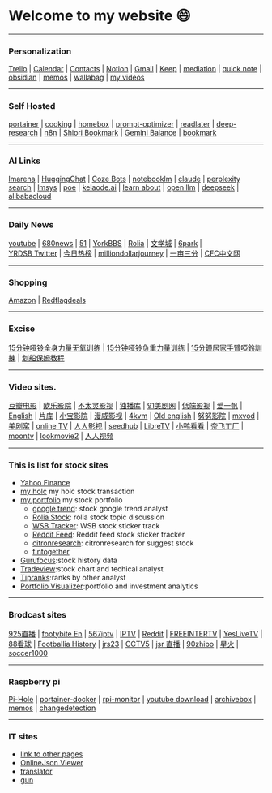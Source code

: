 # Welcome to my website :smile:

---

### Personalization

[Trello](https://trello.com/b/00SLW24Z/home) | [Calendar](https://calendar.google.com/calendar/u/0/r) | [Contacts](https://contacts.google.com/label/35d2759d0fe170f9) | [Notion](https://www.notion.so/Getting-Started-b53eeec53cb7450790a95fb513e279e2) | [Gmail](https://mail.google.com/mail/u/0/#inbox) | [Keep](https://keep.google.com/) | [mediation](https://macsymwang.github.io/mediation-doc/) |
[quick note](https://vscode.dev/github/macsymgit/quicknote) | [obsidian](https://macsymgit.github.io/obsidian/) | [memos](https://memos.iflugirl.duckdns.org/) | [wallabag](https://wallabag.iflugirl.duckdns.org/) | [my videos](https://sites.google.com/view/iflugirlvideos/home)

---

### Self Hosted

[portainer](https://portainer.macsym.duckdns.org) | [cooking](https://cook.macsym.duckdns.org) | [homebox](https://homebox.macsym.duckdns.org) | [prompt-optimizer](https://prompt.macsym.duckdns.org) | [readlater](https://pcwkwllxpeop.us-east-1.clawcloudrun.com) | [deep-research](https://deep-research-1zz.pages.dev/) | [n8n](https://n8n.macsym.duckdns.org/) | [Shiori Bookmark](https://pcwkwllxpeop.us-east-1.clawcloudrun.com/#home) | [Gemini Balance](https://owhldqlssnwp.us-east-1.clawcloudrun.com) | [bookmark](https://linkwarden.macsym.duckdns.org/)

---
### AI Links

[lmarena](https://lmarena.ai/) | [HuggingChat](https://huggingface.co/chat/assistants) | [Coze Bots](https://www.coze.com/space/7317451347102547973/bot) | [notebooklm](https://notebooklm.google.com/) | [claude](https://claude.ai/chats) |
[perplexity search](https://www.perplexity.ai/) | [lmsys](https://arena.lmsys.org/) | [poe](https://poe.com/) | [kelaode.ai](https://kelaode.ai/) | [learn about](https://learning.google.com/experiments/learn-about?src=signup) | [open llm](https://glhf.chat/chat/create) | [deepseek](https://chat.deepseek.com/) | [alibabacloud](https://bailian.console.alibabacloud.com/?spm=a2c63.p38356.0.0.761b73b5Blr0Zh#/home)

---

### Daily News

[youtube](https://www.youtube.com) | [680news](https://www.680news.com/) | [51](https://www.51.ca/) | [YorkBBS](https://forum.yorkbbs.ca/) | 
[Rolia](https://www.rolia.net/zh/list.php?f=0) | [文学城](https://www.wenxuecity.com/) | [6park](https://www.6park.com/ca.shtml) |  
[YRDSB Twitter](https://twitter.com/YRDSB) | [今日热榜](https://tophub.today/)  | [milliondollarjourney](https://milliondollarjourney.com/) | [一亩三分](https://www.1point3acres.com/bbs/forum.php?mod=guide&view=digest) | [CFC中文网](https://comefromchina.com)
 
---

### Shopping

[Amazon](https://www.amazon.ca/) | [Redflagdeals](https://forums.redflagdeals.com/hot-deals-f9/) 

---

### Excise

[15分钟哑铃全身力量无氧训练](https://www.youtube.com/watch?v=KM_zfsnQJTw) | [15分钟哑铃负重力量训练](https://www.youtube.com/watch?v=ym-80ax8_rw) | [15分鐘居家手臂啞鈴訓練](https://www.youtube.com/watch?v=fDyLXdGknWk) | [划船保姆教程](https://www.youtube.com/watch?v=VU1qNik0V2U)

---

### Video sites.

[豆瓣电影](https://movie.douban.com/) |
[欧乐影院](https://www.olevod.com/) | [不太灵影视](https://www.butailing.com/) | [独播库](https://duboku.info/) | [91美剧网](https://91mjw.tv/) | [低端影视](https://ddrk.me/) | [爱一帆](https://www.iyf.tv/) | [English](https://hdtoday.cc/) | [片库](https://www.pkmp4.com/) | [小宝影院](https://xiaobaotv.net) | 
[漫威影视](https://manwei.me/) | [4kvm](https://www.4kvm.net/) | [Old english](https://tubitv.com/home) | [努努影院](https://www.nunuys.com/) | [mxvod](https://mxvod.com/) | [美剧窝](https://www.mjwo.net/) | [online TV](https://tv.garden/) | [人人影视](https://www.renren.pro/) | [seedhub](https://www.seedhub.cc/) |
[LibreTV](https://libretv.iflugirl.ip-ddns.com/) | [小鸭看看](https://xiaoyakankan.com/) | [奈飞工厂](https://www.netflixgc.com/) | [moontv](https://dbtv.iflugirl.ip-ddns.com/) | [lookmovie2](https://www.lookmovie2.to/) | [人人视频](https://m.yichengwlkj.com/pc?channel=CHANNEL_INDEX&t=1757883135881)

---

### This is list for stock sites

* [Yahoo Finance](https://ca.finance.yahoo.com/)
* [my holc](https://docs.google.com/spreadsheets/d/1DSD3eYB9M3NYG5TTIgorAcWtT3VMjI-xm9WxgbEUPZU/edit#gid=0) my holc stock transaction
* [my portfolio](https://docs.google.com/spreadsheets/d/1J0dxR7FnDglbfUY21c2Add2Xr9aMqchRZ_TiszZwQ_Q/edit#gid=1896952054) my stock portfolio
    * [google trend](https://colab.research.google.com/drive/15AlLYUhbrO98MN6obyXhP3Fq5W0Ah97d): stock google trend analyst
    * [Rolia Stock](https://www.rolia.net/zh/list.php?fu=1&f=43): rolia stock topic discussion
    * [WSB Tracker](https://swaggystocks.com/dashboard/wallstreetbets/ticker-sentiment): WSB stock sticker track
    * [Reddit Feed](https://dayminer.herokuapp.com/): Reddit feed stock sticker tracker
    * [citronresearch](https://citronresearch.com/): citronresearch for suggest stock
    * [fintogether](https://fintogether.com/admin/dashboard)
* [Gurufocus](https://www.gurufocus.cn/):stock history data   
* [Tradeview](https://www.tradingview.com/ideas/tradeview/):stock chart and techical analyst
* [Tipranks](https://www.tipranks.com/):ranks by other analyst
* [Portfolio Visualizer](https://www.portfoliovisualizer.com/):portfolio and investment analytics 

---

### Brodcast sites
[925直播](http://www.925.tv/)  | [footybite En](https://footybite.to/) | [567iptv](http://www.567iptv.com/) | [IPTV](https://github.com/iptv-org/iptv) | 
[Reddit](https://soccerlive.app/) | [FREEINTERTV](http://www.freeintertv.com/) | [YesLiveTV](https://yeslivetv.com/) | [88看球](http://www.88kanqiu.me/)
| [Footballia History](https://footballia.eu/) | [jrs23](http://www.jrkan.com/) | [CCTV5](https://www.kds.tw/livetv/watch/CCTV-5-Sports-Channel/1255) | [jsr 直播](https://m.jrszbz.cc/) | [90zhibo](https://www.90zhibo.com/) | [星火](https://www.kds.tw/index.html) | [soccer1000](https://soccer-1000.com/)

---
### Raspberry pi
[Pi-Hole](http://192.168.0.189/admin/) | [portainer-docker](http://192.168.0.189:9000/#!/1/docker/dashboard) | [rpi-monitor](http://192.168.0.189:8888/) | 
[youtube download](http://192.168.0.189:8998/#/home) | [archivebox](http://192.168.0.189:8000/) | [memos](http://192.168.0.189:5230/) | [changedetection](http://192.168.0.189:5000/)

---

### IT sites

* [link to other pages](./notes.md)
* [OnlineJson Viewer](http://jsonviewer.stack.hu/)
* [translator](https://www.deepl.com/translator)
* [gun](./notes/gun.md)

